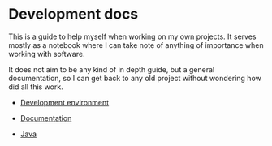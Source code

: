 # Development docs

This is a guide to help myself when working on my own projects. It serves mostly as a notebook where I can take note of anything of importance when working with software.

It does not aim to be any kind of in depth guide, but a general documentation, so I can get back to any old project without wondering how did all this work.

* [Development environment](general/devenv.md)
* [Documentation](general/documentation.md)

* [Java](java/index.md)
